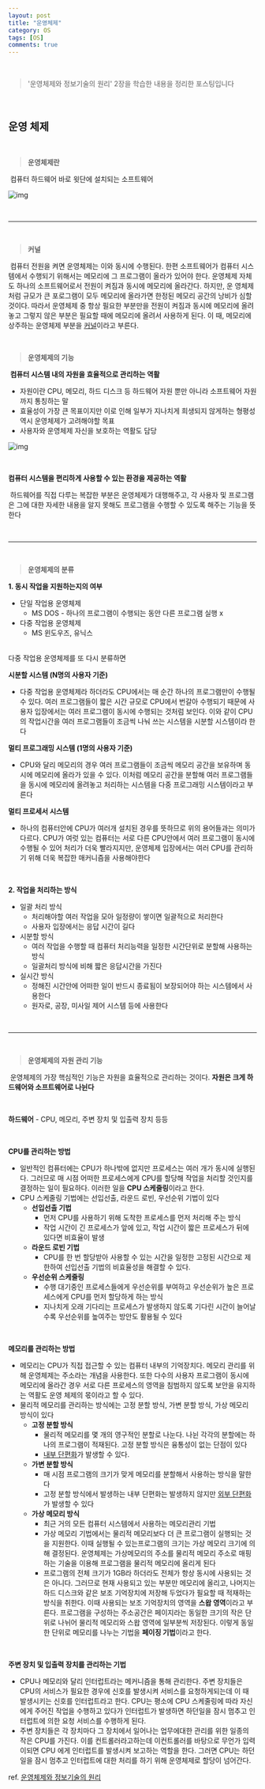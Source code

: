 ```yaml
---
layout: post
title: "운영체제"
category: OS
tags: [OS]
comments: true
---
```


<br>

> '운영체제와 정보기술의 원리' 2장을 학습한 내용을 정리한 포스팅입니다

<br>

## 운영 체제

<br>

> **운영체제란**

​	컴퓨터 하드웨어 바로 윗단에 설치되는 소프트웨어

![img](https://i.imgur.com/f72IER2.png)

<br>

---

<br>

> **커널**

​	컴퓨터 전원을 켜면 운영체제는 이와 동시에 수행된다. 한편 소프트웨어가 컴퓨터 시스템에서 수행되기 위해서는 메모리에 그 	프로그램이 올라가 있어야 한다. 운영체제 자체도 하나의 소프트웨어로서 전원이 켜짐과 동시에 메모리에 올라간다. 하지만, 운	영체제처럼 규모가 큰 포로그램이 모두 메모리에 올라가면 한정된 메모리 공간의 낭비가 심할 것이다. 따라서 운영체제 중 항상 	필요한 부분만을 전원이 켜짐과 동시에 메모리에 올려놓고 그렇지 않은 부분은 필요할 때에 메모리에 올려서 사용하게 된다. 이	때, 메모리에 상주하는 운영체제 부분을 <a href="https://namu.wiki/w/커널(운영 체제)">커널</a>이라고 부른다.

<br>

> **운영체제의 기능**

​	**컴퓨터 시스템 내의 자원을 효율적으로 관리하는 역활**

- 자원이란 CPU, 메모리, 하드 디스크 등 하드웨어 자원 뿐만 아니라 소프트웨어 자원까지 통칭하는 말
- 효율성이 가장 큰 목표이지만 이로 인해 일부가 지나치게 희생되지 않게하는 형평성 역시 운영체제가 고려해야할 목표
- 사용자와 운영체제 자신을 보호하는 역활도 담당



![img](https://i.imgur.com/OUOWqtq.png)

<br>

**컴퓨터 시스템을 편리하게 사용할 수 있는 환경을 제공하는 역활**

​	하드웨어를 직접 다루는 복잡한 부분은 운영체제가 대행해주고, 각 사용자 및 프로그램은 그에 대한 자세한 내용을 알지 못해도 	프로그램을 수행할 수 있도록 해주는 기능을 뜻한다

<br>

---

<br>

> **운영체제의 분류**

**1. 동시 작업을 지원하는지의 여부**

- 단일 작업용 운영체제
  - MS DOS - 하나의 프로그램이 수행되는 동안 다른 프로그램 실행 x
- 다중 작업용 운영체제
  - MS 윈도우즈, 유닉스

<br>다중 작업용 운영체제를 또 다시 분류하면<br>

**시분할 시스템 (N명의 사용자 기준)**

- 다중 작업용 운영체제라 하더라도 CPU에서는 매 순간 하나의 프로그램만이 수행될 수 있다. 여러 프로그램들이 짧은 시간 규모로 CPU에서 번갈아 수행되기 때문에 사용자 입장에서는 여러 프로그램이 동시에 수행되는 것처럼 보인다. 이와 같이 CPU의 작업시간을 여러 프로그램들이 조금씩 나눠 쓰는 시스템을 시분할 시스템이라 한다

**멀티 프로그래밍 시스템 (1명의 사용자 기준)**

- CPU와 달리 메모리의 경우 여러 프로그램들이 조금씩 메모리 공간을 보유하며 동시에 메모리에 올라가 있을 수 있다. 이처럼 메모리 공간을 분할해 여러 프로그램들을 동시에 메모리에 올려놓고 처리하는 시스템을 다중 프로그래밍 시스템이라고 부른다

**멀티 프로세서 시스템** 

- 하나의 컴퓨터안에 CPU가 여러개 설치된 경우를 뜻하므로 위의 용어들과는 의미가 다르다. CPU가 여럿 있는 컴퓨터는 서로 다른 CPU안에서 여러 프로그램이 동시에 수행될 수 있어 처리가 더욱 빨라지지만, 운영체제 입장에서는 여러 CPU를 관리하기 위해 더욱 복잡한 매커니즘을 사용해야한다

<br>

**2. 작업을 처리하는 방식**

- 일괄 처리 방식
  - 처리해야할 여러 작업을 모아 일정량이 쌓이면 일괄적으로 처리한다
  - 사용자 입장에서는 응답 시간이 길다
- 시분할 방식
  - 여러 작업을 수행할 때 컴퓨터 처리능력을 일정한 시간단위로 분할해 사용하는 방식
  - 일괄처리 방식에 비해 짧은 응답시간을 가진다
- 실시간 방식
  - 정해진 시간안에 어떠한 일이 반드시 종료됨이 보장되어야 하는 시스템에서 사용한다
  - 원자로, 공장, 미사일 제어 시스템 등에 사용한다

<br>

---

<br>

> **운영체제의 자원 관리 기능**

​	운영체제의 가장 핵심적인 기능은 자원을 효율적으로 관리하는 것이다. **자원은 크게 하드웨어와 소프트웨어로 나뉜다**

<br>

**하드웨어** - CPU, 메모리, 주변 장치 및 입출력 장치 등등

<br>

**CPU를 관리하는 방법**

- 일반적인 컴퓨터에는 CPU가 하나밖에 없지만 프로세스는 여러 개가 동시에 실행된다. 그러므로 매 시점 어떠한 프로세스에게 CPU를 할당해 작업을 처리할 것인지를 결정하는 일이 필요하다. 이러한 일을 **CPU 스케줄링**이라고 한다.
- CPU 스케줄링 기법에는 선입선출, 라운드 로빈, 우선순위 기법이 있다
  - **선입선출 기법**
    - 먼저 CPU를 사용하기 위해 도착한 프로세스를 먼저 처리해 주는 방식
    - 작업 시간이 긴 프로세스가 앞에 있고, 작업 시간이 짧은 프로세스가 뒤에 있다면 비효율이 발생
  - **라운드 로빈 기법**
    - CPU를 한 번 할당받아 사용할 수 있는 시간을 일정한 고정된 시간으로 제한하여 선입선출 기법의 비효율성을 해결할 수 있다.
  - **우선순위 스케줄링**
    - 수행 대기중인 프로세스들에게 우선순위를 부여하고 우선순위가 높은 프로세스에게 CPU를 먼저 할당하게 하는 방식
    - 지나치게 오래 기다리는 프로세스가 발생하지 않도록 기다린 시간이 늘어날수록 우선순위를 높여주는 방안도 활용될 수 있다

<br>

**메모리를 관리하는 방법**

- 메모리는 CPU가 직접 접근할 수 있는 컴퓨터 내부의 기억장치다. 메모리 관리를 위해 운영체제는 주소라는 개념을 사용한다. 또한 다수의 사용자 프로그램이 동시에 메모리에 올라간 경우 서로 다른 프로세스의 영역을 침범하지 않도록 보안을 유지하는 역활도 운영 체제의 몫이라고 할 수 있다.
- 물리적 메모리를 관리하는 방식에는 고정 분할 방식, 가변 분할 방식, 가상 메모리 방식이 있다
  - **고정 분할 방식**
    - 물리적 메모리를 몇 개의 영구적인 분할로 나눈다. 나뉜 각각의 분할에는 하나의 프로그램이 적재된다. 고정 분할 방식은 융통성이 없는 단점이 있다
    - <a href="https://ko.wikipedia.org/wiki/%EB%8B%A8%ED%8E%B8%ED%99%94#%EB%82%B4%EB%B6%80_%EB%8B%A8%ED%8E%B8%ED%99%94">내부 단편화</a>가 발생할 수 있다.
  - **가변 분할 방식**
    - 매 시점 프로그램의 크기가 맞게 메모리를 분할해서 사용하는 방식을 말한다
    - 고정 분할 방식에서 발생하는 내부 단편화는 발생하지 않지만 <a href="https://ko.wikipedia.org/wiki/%EB%8B%A8%ED%8E%B8%ED%99%94#%EC%99%B8%EB%B6%80_%EB%8B%A8%ED%8E%B8%ED%99%94">외부 단편화</a>가 발생할 수 있다
  - **가상 메모리 방식**
    - 최근 거의 모든 컴퓨터 시스템에서 사용하는 메모리관리 기법
    - 가상 메모리 기법에서는 물리적 메모리보다 더 큰 프로그램이 실행되는 것을 지원한다. 이때 실행될 수 있는프로그램의 크기는 가상 메모리 크기에 의해 결정된다. 운영체제는 가상메모리의 주소를 물리적 메모리 주소로 매핑하는 기술을 이용해 프로그램을 물리적 메모리에 올리게 된다
    - 프로그램의 전체 크기가 1GB라 하더라도 전체가 항상 동시에 사용되는 것은 아니다. 그러므로 현재 사용되고 있는 부분만 메모리에 올리고, 나머지는 하드 디스크와 같은 보조 기억장치에 저장해 두었다가 필요할 때 적재하는 방식을 취한다. 이때 사용되는 보조 기억장치의 영역을 **스왑 영역**이라고 부른다. 프로그램을 구성하는 주소공간은 페이지라는 동일한 크기의 작은 단위로 나뉘어 물리적 메모리와 스왑 영역에 일부분씩 저장된다. 이렇게 동일한 단위로 메모리를 나누는 기법을 **페이징 기법**이라고 한다. 

<br>

**주변 장치 및 입출력 장치를 관리하는 기법**

- CPU나 메모리와 달리 인터럽트라는 메커니즘을 통해 관리한다. 주변 장치들은 CPU의 서비스가 필요한 경우에 신호를 발생시켜 서비스를 요청하게되는데 이 때 발생시키는 신호를 인터럽트라고 한다. CPU는 평소에 CPU 스케줄링에 따라 자신에게 주어진 작업을 수행하고 있다가 인터럽트가 발생하면 하던일을 잠시 멈추고 인터럽트에 의한 요청 서비스를 수행하게 된다.
- 주변 장치들은 각 장치마다 그 장치에서 일어나는 업무에대한 관리를 위한 일종의 작은 CPU를 가진다. 이를 컨트롤러라고하는데 이컨트롤러를 바탕으로 무언가 입력이되면 CPU 에게 인터럽트를 발생시켜 보고하는 역할을 한다. 그러면 CPU는 하던일을 잠시 멈추고 인터럽트에 대한 처리를 하기 위해 운영체제로 할당이 넘어간다.



ref. <a href="https://www.aladin.co.kr/shop/wproduct.aspx?ItemId=1707071">운영체제와 정보기술의 원리</a>

